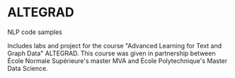 # ALTEGRAD
NLP code samples

 Includes labs and project for the course "Advanced Learning for Text and Graph Data" ALTEGRAD. 
 This course was given in partnership between École Normale Supérieure's master MVA and École Polytechnique's Master Data Science. 
